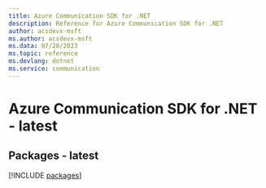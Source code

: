```yaml
---
title: Azure Communication SDK for .NET
description: Reference for Azure Communication SDK for .NET
author: acsdevx-msft
ms.author: acsdevx-msft
ms.data: 07/28/2023
ms.topic: reference
ms.devlang: dotnet
ms.service: communication
---
```

# Azure Communication SDK for .NET - latest
## Packages - latest
[!INCLUDE [packages](communication-index.md)]